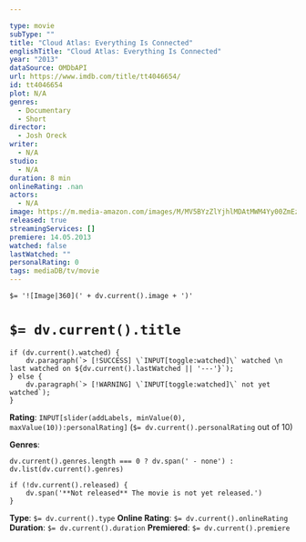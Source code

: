 ```yaml
---

type: movie
subType: ""
title: "Cloud Atlas: Everything Is Connected"
englishTitle: "Cloud Atlas: Everything Is Connected"
year: "2013"
dataSource: OMDbAPI
url: https://www.imdb.com/title/tt4046654/
id: tt4046654
plot: N/A
genres:
  - Documentary
  - Short
director:
  - Josh Oreck
writer:
  - N/A
studio:
  - N/A
duration: 8 min
onlineRating: .nan
actors:
  - N/A
image: https://m.media-amazon.com/images/M/MV5BYzZlYjhlMDAtMWM4Yy00ZmEzLWE5ZWUtMDJkY2E3NDFiYTJhXkEyXkFqcGdeQXVyODA1NjQ0OTY@._V1_SX300.jpg
released: true
streamingServices: []
premiere: 14.05.2013
watched: false
lastWatched: ""
personalRating: 0
tags: mediaDB/tv/movie
---
```


`$= '![Image|360](' + dv.current().image + ')'`

# `$= dv.current().title`

```dataviewjs
if (dv.current().watched) {
	dv.paragraph(`> [!SUCCESS] \`INPUT[toggle:watched]\` watched \n last watched on ${dv.current().lastWatched || '---'}`);
} else {
	dv.paragraph(`> [!WARNING] \`INPUT[toggle:watched]\` not yet watched`);
}
```

**Rating**:  `INPUT[slider(addLabels, minValue(0), maxValue(10)):personalRating]` (`$= dv.current().personalRating` out of 10)

**Genres**:
```dataviewjs
dv.current().genres.length === 0 ? dv.span(' - none') : dv.list(dv.current().genres)
```

```dataviewjs
if (!dv.current().released) {
	dv.span('**Not released** The movie is not yet released.')
}
```

**Type**: `$= dv.current().type`
**Online Rating**: `$= dv.current().onlineRating`
**Duration**:  `$= dv.current().duration`
**Premiered**: `$= dv.current().premiere`